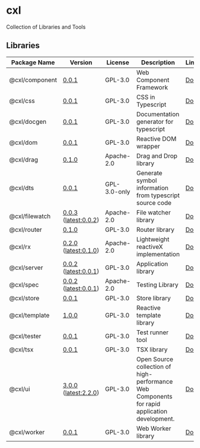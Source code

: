 # cxl

Collection of Libraries and Tools

## Libraries

| Package Name   | Version | License | Description                          | Links                                          |
| -------------- | ------- | ------- | ------------------------------------ | ---------------------------------------------- |
| @cxl/component        | [0.0.1](https://npmjs.com/package/@cxl/component/v/0.0.1) | GPL-3.0 | Web Component Framework       | [Docs](https://cxlio.github.io/cxl/component/0.0.1) |
| @cxl/css        | [0.0.1](https://npmjs.com/package/@cxl/css/v/0.0.1) | GPL-3.0 | CSS in Typescript       | [Docs](https://cxlio.github.io/cxl/css/0.0.1) |
| @cxl/docgen        | [0.0.1](https://npmjs.com/package/@cxl/docgen/v/0.0.1) | GPL-3.0 | Documentation generator for typescript       | [Docs](https://cxlio.github.io/cxl/docgen/0.0.1) |
| @cxl/dom        | [0.0.1](https://npmjs.com/package/@cxl/dom/v/0.0.1) | GPL-3.0 | Reactive DOM wrapper       | [Docs](https://cxlio.github.io/cxl/dom/0.0.1) |
| @cxl/drag        | [0.1.0](https://npmjs.com/package/@cxl/drag/v/0.1.0) | Apache-2.0 | Drag and Drop library       | [Docs](https://cxlio.github.io/cxl/drag/0.1.0) |
| @cxl/dts        | [0.0.1](https://npmjs.com/package/@cxl/dts/v/0.0.1) | GPL-3.0-only | Generate symbol information from typescript source code       | [Docs](https://cxlio.github.io/cxl/dts/0.0.1) |
| @cxl/filewatch        | [0.0.3](https://npmjs.com/package/@cxl/filewatch/v/0.0.3) ([latest:0.0.2](https://npmjs.com/package/@cxl/filewatch/v/0.0.2)) | Apache-2.0 | File watcher library       | [Docs](https://cxlio.github.io/cxl/filewatch/0.0.3) |
| @cxl/router        | [0.1.0](https://npmjs.com/package/@cxl/router/v/0.1.0) | GPL-3.0 | Router library       | [Docs](https://cxlio.github.io/cxl/router/0.1.0) |
| @cxl/rx        | [0.2.0](https://npmjs.com/package/@cxl/rx/v/0.2.0) ([latest:0.1.0](https://npmjs.com/package/@cxl/rx/v/0.1.0)) | Apache-2.0 | Lightweight reactiveX implementation       | [Docs](https://cxlio.github.io/cxl/rx/0.2.0) |
| @cxl/server        | [0.0.2](https://npmjs.com/package/@cxl/server/v/0.0.2) ([latest:0.0.1](https://npmjs.com/package/@cxl/server/v/0.0.1)) | GPL-3.0 | Application library       | [Docs](https://cxlio.github.io/cxl/server/0.0.2) |
| @cxl/spec        | [0.0.2](https://npmjs.com/package/@cxl/spec/v/0.0.2) ([latest:0.0.1](https://npmjs.com/package/@cxl/spec/v/0.0.1)) | Apache-2.0 | Testing Library       | [Docs](https://cxlio.github.io/cxl/spec/0.0.2) |
| @cxl/store        | [0.0.1](https://npmjs.com/package/@cxl/store/v/0.0.1) | GPL-3.0 | Store library       | [Docs](https://cxlio.github.io/cxl/store/0.0.1) |
| @cxl/template        | [1.0.0](https://npmjs.com/package/@cxl/template/v/1.0.0) | GPL-3.0 | Reactive template library       | [Docs](https://cxlio.github.io/cxl/template/1.0.0) |
| @cxl/tester        | [0.0.1](https://npmjs.com/package/@cxl/tester/v/0.0.1) | GPL-3.0 | Test runner tool       | [Docs](https://cxlio.github.io/cxl/tester/0.0.1) |
| @cxl/tsx        | [0.0.1](https://npmjs.com/package/@cxl/tsx/v/0.0.1) | GPL-3.0 | TSX library       | [Docs](https://cxlio.github.io/cxl/tsx/0.0.1) |
| @cxl/ui        | [3.0.0](https://npmjs.com/package/@cxl/ui/v/3.0.0) ([latest:2.2.0](https://npmjs.com/package/@cxl/ui/v/2.2.0)) | GPL-3.0 | Open Source collection of high-performance Web Components for rapid application development.       | [Docs](https://cxlio.github.io/cxl/ui/3.0.0) |
| @cxl/worker        | [0.0.1](https://npmjs.com/package/@cxl/worker/v/0.0.1) | GPL-3.0 | Web Worker library       | [Docs](https://cxlio.github.io/cxl/worker/0.0.1) |

